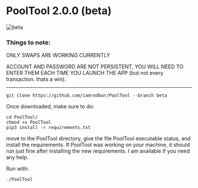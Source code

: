 # PoolTool 2.0.0 (beta)
![beta](https://user-images.githubusercontent.com/16945982/108139311-715fd800-7085-11eb-90bf-61ea19ae9fb5.png)
### Things to note:
ONLY SWAPS ARE WORKING CURRENTLY

ACCOUNT AND PASSWORD ARE NOT PERSISTENT, YOU WILL NEED TO
ENTER THEM EACH TIME YOU LAUNCH THE APP (but not every transaction. thats a win).

---

```git clone https://github.com/iamredbar/PoolTool --branch beta```

Once downloaded, make sure to do:

```
cd PoolTool/
chmod +x PoolTool
pip3 install -r requirements.txt
```

move to the PoolTool directory, give the file PoolTool executable status, and install the requirements. If PoolTool was working on your machine,
it should run just fine after installing the new requirements. I am available if
you need any help.

Run with:

```./PoolTool```
